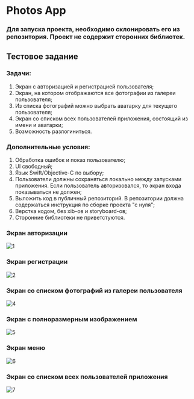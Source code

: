 # Photos App

### Для запуска проекта, необходимо склонировать его из репозитория. Проект не содержит сторонних библиотек.

## Тестовое задание

### **Задачи:**
1. Экран с авторизацией и регистрацией пользователя;
2. Экран, на котором отображаются все фотографии из галереи пользователя;
3. Из списка фотографий можно выбрать аватарку для текущего пользователя;
4. Экран со списком всех пользователей приложения, состоящий из имени и аватарки;
5. Возможность разлогиниться.

### **Дополнительные условия:**
1. Обработка ошибок и показ пользователю;
2. UI свободный;
3. Язык Swift/Objective-C по выбору;
4. Пользователи должны сохраняться локально между запусками приложения. Если пользователь авторизовался, то экран входа показываться не должен;
5. Выложить код в публичный репозиторий. В репозитории должна содержаться инструкция по сборке проекта "с нуля";
6. Верстка кодом, без xib-ов и storyboard-ов;
7. Сторонние библиотеки не приветстуются.

### Экран авторизации
![1](https://user-images.githubusercontent.com/61461432/162605616-7fd2e082-55a4-419a-916c-d08ebe9afbd9.png)

### Экран регистрации
![2](https://user-images.githubusercontent.com/61461432/162605618-fc597936-9598-42b0-a5a1-034f21ebf3ef.png)

### Экран со списком фотографий из галереи пользователя
![4](https://user-images.githubusercontent.com/61461432/162605621-91c4b13f-7982-4d59-8668-d8b008a93f71.png)

### Экран с полноразмерным изображением
![5](https://user-images.githubusercontent.com/61461432/162605624-1e237c9b-bd20-4638-b168-64e35b285fa5.png)

### Экран меню
![6](https://user-images.githubusercontent.com/61461432/162605628-f5b4195f-e207-4dbb-8cdf-a7452a7019ff.png)

### Экран со списком всех пользователей приложения
![7](https://user-images.githubusercontent.com/61461432/162605630-0f40ffa9-bcc3-4c76-88a5-acaebd160ff7.png)
